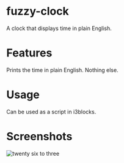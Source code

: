 # fuzzy-clock

A clock that displays time in plain English.

# Features

Prints the time in plain English. Nothing else.

# Usage

Can be used as a script in i3blocks.

# Screenshots

![twenty six to three][s1]

[s1]: https://i.imgur.com/IznMD5B.png
